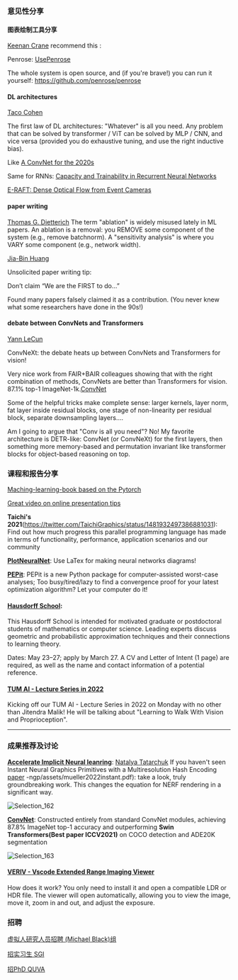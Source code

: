 
### 意见性分享

#### 图表绘制工具分享

[Keenan Crane](https://twitter.com/keenanisalive/status/1480696621298069506) recommend this :

Penrose: [UsePenrose](https://twitter.com/UsePenrose)

The whole system is open source, and (if you're brave!) you can run it yourself: https://github.com/penrose/penrose

#### DL architectures

[Taco Cohen](https://twitter.com/TacoCohen/status/1480855159236440066)

The first law of DL architectures:   "Whatever" is all you need. Any problem that can be solved by transformer / ViT can be solved by MLP / CNN, and vice versa (provided you do exhaustive tuning, and use the right inductive bias).  

Like [A ConvNet for the 2020s](https://arxiv.org/abs/2201.03545)

Same for RNNs: [Capacity and Trainability in Recurrent Neural Networks](https://arxiv.org/abs/1611.09913)

[E-RAFT: Dense Optical Flow from Event Cameras](https://rpg.ifi.uzh.ch/ERAFT.html)

#### paper writing

[Thomas G. Dietterich](https://twitter.com/tdietterich/status/1481023353322307585)
The term "ablation" is widely misused lately in ML papers. An ablation is a removal: you REMOVE some component of the system (e.g., remove batchnorm). A "sensitivity analysis" is where you VARY some component (e.g., network width).

[Jia-Bin Huang](https://twitter.com/jbhuang0604/status/1481821813093150728)

Unsolicited paper writing tip: 

Don’t claim “We are the FIRST to do…”

Found many papers falsely claimed it as a contribution. (You never knew what some researchers have done in the 90s!)

#### debate between ConvNets and Transformers

[Yann LeCun](https://twitter.com/ylecun/status/1481196571534536704)

ConvNeXt: the debate heats up between ConvNets and Transformers for vision!

Very nice work from FAIR+BAIR colleagues showing that with the right combination of methods, ConvNets are better than Transformers for vision. 87.1% top-1 ImageNet-1k.[ConvNet](https://arxiv.org/abs/2201.03545)

Some of the helpful tricks make complete sense: larger kernels, layer norm, fat layer inside residual blocks, one stage of non-linearity per residual block, separate downsampling layers....

Am I going to argue that "Conv is all you need"?
No!
My favorite architecture is DETR-like: ConvNet (or ConvNeXt) for the first layers, then something more memory-based and permutation invariant like transformer blocks for object-based reasoning on top.



### 课程和报告分享

[Maching-learning-book based on the Pytorch](https://twitter.com/rasbt/status/1480224660470083588)

[Great video on online presentation tips](https://twitter.com/CSProfKGD/status/1482162054114988037)

**Taichi's 2021**(https://twitter.com/TaichiGraphics/status/1481932497386881031): Find out how much progress this parallel programming language has made in terms of functionality, performance, application scenarios and our community

**[PlotNeuralNet](https://github.com/HarisIqbal88/PlotNeuralNet)**: Use LaTex for making neural networks diagrams!

**[PEPit](https://github.com/bgoujaud/PEPit)**: PEPit is a new Python package for computer-assisted worst-case analyses; Too busy/tired/lazy to find a convergence proof for your latest optimization algorithm? Let your computer do it!

#### [Hausdorff School](https://www.hcm.uni-bonn.de/events/eventpages/hausdorff-school/hausdorff-schools-2022/algorithmicdata2022/):

This Hausdorff School is intended for motivated graduate or postdoctoral students of mathematics or computer science. Leading experts discuss geometric and probabilistic approximation techniques and their connections to learning theory.

Dates: May 23–27; apply by March 27. A CV and Letter of Intent (1 page) are required, as well as the name and contact information of a potential reference.

#### [TUM AI - Lecture Series in 2022 ](https://twitter.com/MattNiessner/status/1482370056398979078)

Kicking off our TUM AI - Lecture Series in 2022 on Monday with no other than Jitendra Malik! He will be talking about "Learning to Walk With Vision and Proprioception".
****

### 成果推荐及讨论
**[Accelerate Implicit Neural leanring](https://twitter.com/mirror2mask/status/1482029174629879815?cxt=HHwWjsCiydTrnJEpAAAA)**: 
[Natalya Tatarchuk](https://twitter.com/mirror2mask)
If you haven't seen Instant Neural Graphics Primitives with a Multiresolution Hash Encoding 
[paper](https://nvlabs.github.io/instant)
-ngp/assets/mueller2022instant.pdf): take a look, truly groundbreaking work. This changes the equation for NERF rendering in a significant way.

![Selection_162](https://user-images.githubusercontent.com/39289436/149622369-61fcac49-a9aa-40ca-9609-d7407d9710a1.png)

**[ConvNet](https://github.com/facebookresearch/ConvNeXt)**:
Constructed entirely from standard ConvNet modules, achieving 87.8% ImageNet top-1 accuracy and outperforming **Swin Transformers(Best paper ICCV2021)** on COCO detection and ADE20K segmentation 

![Selection_163](https://user-images.githubusercontent.com/39289436/149622383-6026ffa8-d6b3-4b84-a153-f885d9db7eb4.png)

#### [ VERIV - Vscode Extended Range Imaging Viewer](https://twitter.com/mcrespo__/status/1483085482179366923)

How does it work? You only need to install it and open a compatible LDR or HDR file. 
The viewer will open automatically, allowing you to view the image, move it, zoom in and out, and adjust the exposure.



### 招聘
[虚拟人研究人员招聘 (Michael Black)组](https://twitter.com/Michael_J_Black/status/1470389393206747146)

[招实习生 SGI](https://twitter.com/JustinMSolomon/status/1478499442714054658)

[招PhD QUVA](https://twitter.com/y_m_asano/status/1483349033813164034?s=20)
